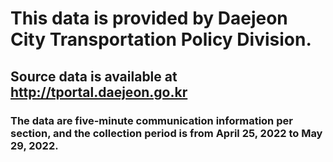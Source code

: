 # This data is provided by Daejeon City Transportation Policy Division.

## Source data is available at http://tportal.daejeon.go.kr

### The data are five-minute communication information per section, and the collection period is from April 25, 2022 to May 29, 2022.